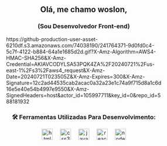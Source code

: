 <h2 align="center">Olá, me chamo woslon,</h2> 
<h3 align="center">(Sou Desenvolvedor Front-end)</h3>
 <figure> 
  https://github-production-user-asset-6210df.s3.amazonaws.com/74038190/241764371-9d0fd0c4-5c7f-4122-b884-64a1e1685d2d.gif?X-Amz-Algorithm=AWS4-HMAC-SHA256&X-Amz-Credential=AKIAVCODYLSA53PQK4ZA%2F20240721%2Fus-east-1%2Fs3%2Faws4_request&X-Amz-Date=20240721T023505Z&X-Amz-Expires=300&X-Amz-Signature=12c2ad44535cab2acac0a32a23e1c74a9f715d8a1c6d16e5e40e54b4997e9550&X-Amz-SignedHeaders=host&actor_id=105997711&key_id=0&repo_id=588181932
</figure>
<h3 align="center">🛠️ Ferramentas Utilizadas Para Desenvolvimento:</h3>


<div align="center">
</div>

<div align="center">
  <img src="https://cdn.jsdelivr.net/gh/devicons/devicon/icons/html5/html5-original.svg" height="30" alt="html5 logo"  />
  <img width="12" />
  <img src="https://cdn.jsdelivr.net/gh/devicons/devicon/icons/css3/css3-original.svg" height="30" alt="css3 logo"  />
  <img width="12" />
  <img src="https://cdn.jsdelivr.net/gh/devicons/devicon/icons/javascript/javascript-original.svg" height="30" alt="javascript logo"  />
  <img width="12" />
  <img src="https://cdn.jsdelivr.net/gh/devicons/devicon/icons/react/react-original.svg" height="30" alt="react logo"  />
  <img width="12" />
  <img src="https://cdn.jsdelivr.net/gh/devicons/devicon/icons/nodejs/nodejs-original.svg" height="30" alt="nodejs logo"  />
</div>

###
